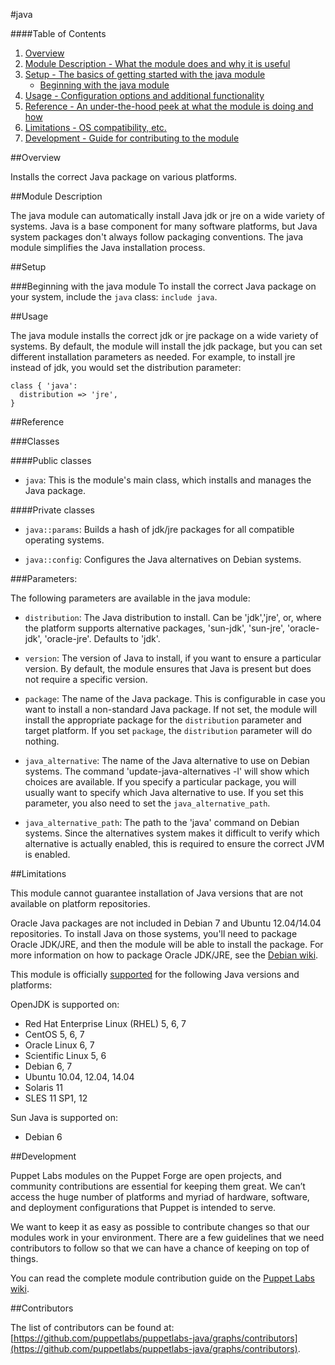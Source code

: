 #java

####Table of Contents

1. [Overview](#overview)
2. [Module Description - What the module does and why it is useful](#module-description)
3. [Setup - The basics of getting started with the java module](#setup)
    * [Beginning with the java module](#beginning-with-the-java-module)
4. [Usage - Configuration options and additional functionality](#usage)
5. [Reference - An under-the-hood peek at what the module is doing and how](#reference)
5. [Limitations - OS compatibility, etc.](#limitations)
6. [Development - Guide for contributing to the module](#development)

##Overview

Installs the correct Java package on various platforms. 

##Module Description

The java module can automatically install Java jdk or jre on a wide variety of systems. Java is a base component for many software platforms, but Java system packages don't always follow packaging conventions. The java module simplifies the Java installation process.

##Setup

###Beginning with the java module
To install the correct Java package on your system, include the `java` class: `include java`.

##Usage

The java module installs the correct jdk or jre package on a wide variety of systems. By default, the module will install the jdk package, but you can set different installation parameters as needed. For example, to install jre instead of jdk, you would set the distribution parameter:

```
class { 'java':
  distribution => 'jre',
}
```

##Reference

###Classes

####Public classes

* `java`: This is the module's main class, which installs and manages the Java package.

####Private classes

* `java::params`: Builds a hash of jdk/jre packages for all compatible operating systems. 

* `java::config`: Configures the Java alternatives on Debian systems.

###Parameters:

The following parameters are available in the java module:

* `distribution`: The Java distribution to install. Can be 'jdk','jre', or, where the platform supports alternative packages, 'sun-jdk', 'sun-jre', 'oracle-jdk', 'oracle-jre'. Defaults to 'jdk'.

* `version`: The version of Java to install, if you want to ensure a particular version. By default, the module ensures that Java is present but does not require a specific version.

* `package`: The name of the Java package. This is configurable in case you want to install a non-standard Java package. If not set, the module will install the appropriate package for the `distribution` parameter and target platform. If you set `package`, the `distribution` parameter will do nothing. 

* `java_alternative`: The name of the Java alternative to use on Debian systems. The command 'update-java-alternatives -l' will show which choices are available. If you specify a particular package, you will usually want to specify which Java alternative to use. If you set this parameter, you also need to set the `java_alternative_path`.

* `java_alternative_path`: The path to the 'java' command on Debian systems. Since the alternatives system makes it difficult to verify which alternative is actually enabled, this is required to ensure the correct JVM is enabled.

##Limitations

This module cannot guarantee installation of Java versions that are not available on  platform repositories. 

Oracle Java packages are not included in Debian 7 and Ubuntu 12.04/14.04 repositories. To install Java on those systems, you'll need to package Oracle JDK/JRE, and then the module will be able to install the package. For more information on how to package Oracle JDK/JRE, see the [Debian wiki](http://wiki.debian.org/JavaPackage).

This module is officially [supported](https://forge.puppetlabs.com/supported) for the following Java versions and platforms:

OpenJDK is supported on:
* Red Hat Enterprise Linux (RHEL) 5, 6, 7
* CentOS 5, 6, 7
* Oracle Linux 6, 7
* Scientific Linux 5, 6
* Debian 6, 7
* Ubuntu 10.04, 12.04, 14.04
* Solaris 11
* SLES 11 SP1, 12 

Sun Java is supported on:
* Debian 6

##Development

Puppet Labs modules on the Puppet Forge are open projects, and community contributions are essential for keeping them great. We can’t access the huge number of platforms and myriad of hardware, software, and deployment configurations that Puppet is intended to serve.

We want to keep it as easy as possible to contribute changes so that our modules work in your environment. There are a few guidelines that we need contributors to follow so that we can have a chance of keeping on top of things.

You can read the complete module contribution guide on the [Puppet Labs wiki](http://projects.puppetlabs.com/projects/module-site/wiki/Module_contributing).

##Contributors

The list of contributors can be found at: [https://github.com/puppetlabs/puppetlabs-java/graphs/contributors](https://github.com/puppetlabs/puppetlabs-java/graphs/contributors).
